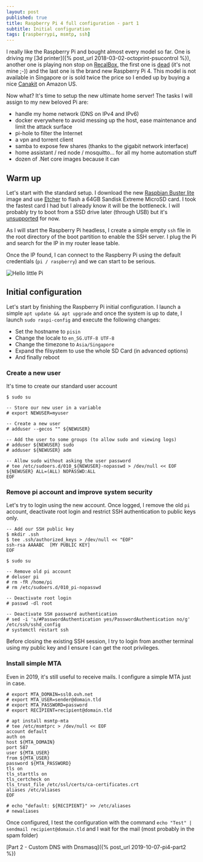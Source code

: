 ```yaml
---
layout: post
published: true
title: Raspberry Pi 4 full configuration - part 1
subtitle: Initial configuration
tags: [raspberrypi, msmtp, ssh]
---
```


I really like the Raspberry Pi and bought almost every model so far. One is driving my [3d printer]({% post_url 2018-03-02-octoprint-psucontrol %}), another one is playing non stop on [RecalBox](https://www.recalbox.com/), the first one is [dead](https://i.ytimg.com/vi/lYf9HK-rI1s/maxresdefault.jpg#fancy) (it's not mine ;-)) and the last one is the brand new Raspberry Pi 4.
This model is not available in Singapore or is sold twice the price so I ended up by buying a nice [Canakit](https://www.amazon.com/gp/product/B07VYC6S56/ref=ppx_od_dt_b_asin_title_s00?ie=UTF8&psc=1) on Amazon US.

Now what? It's time to setup the new ultimate home server! The tasks I will assign to my new beloved Pi are:

- handle my home network (DNS on IPv4 and IPv6)
- docker everywhere to avoid messing up the host, ease maintenance and limit the attack surface
- pi-hole to filter the Internet
- a vpn and torrent client
- samba to expose few shares (thanks to the gigabit network interface)
- home assistant / red node / mosquitto... for all my home automation stuff
- dozen of .Net core images because it can

## Warm up

Let's start with the standard setup. I download the new [Raspbian Buster lite](https://www.raspberrypi.org/downloads/raspbian/) image and use [Etcher](https://www.balena.io/etcher/) to flash a 64GB Sandisk Extreme MicroSD card. I took the fastest card I had but I already know it will be the bottleneck.
I will probably try to boot from a SSD drive later (through USB) but it's [unsupported](https://www.raspberrypi.org/forums/viewtopic.php?t=243995) for now.

As I will start the Raspberry Pi headless, I create a simple empty `ssh` file in the root directory of the boot partition to enable the SSH server. I plug the Pi and search for the IP in my router lease table.

Once the IP found, I can connect to the Raspberry Pi using the default credentials (`pi / raspberry`) and we can start to be serious.

![Hello little Pi]({{site.baseurl}}/img/20191007/rpi-first-login_thumb.jpg)

## Initial configuration

Let's start by finishing the Raspberry Pi initial configuration. I launch a simple `apt update && apt upgrade` and once the system is up to date, I launch `sudo raspi-config` and execute the following changes:

- Set the hostname to `pisin`
- Change the locale to `en_SG.UTF-8 UTF-8`
- Change the timezone to `Asia/Singapore`
- Expand the filsystem to use the whole SD Card (in advanced options)
- And finally reboot

### Create a new user

It's time to create our standard user account

```batchfile
$ sudo su

-- Store our new user in a variable
# export NEWUSER=myuser

-- Create a new user
# adduser --gecos "" ${NEWUSER}

-- Add the user to some groups (to allow sudo and viewing logs)
# adduser ${NEWUSER} sudo
# adduser ${NEWUSER} adm

-- Allow sudo without asking the user password
# tee /etc/sudoers.d/010_${NEWUSER}-nopasswd > /dev/null << EOF
${NEWUSER} ALL=(ALL) NOPASSWD:ALL
EOF
```

### Remove pi account and improve system security

Let's try to login using the new account. Once logged, I remove the old `pi` account, deactivate root login and restrict SSH authentication to public keys only.

```console
-- Add our SSH public key
$ mkdir .ssh
$ tee .ssh/authorized_keys > /dev/null << "EOF"
ssh-rsa AAAABC  [MY PUBLIC KEY]
EOF

$ sudo su

-- Remove old pi account
# deluser pi
# rm -fR /home/pi
# rm /etc/sudoers.d/010_pi-nopasswd

-- Deactivate root login
# passwd -dl root

-- Deactivate SSH password authentication
# sed -i 's/#PasswordAuthentication yes/PasswordAuthentication no/g' /etc/ssh/sshd_config
# systemctl restart ssh
```

Before closing the existing SSH session, I try to login from another terminal using my public key and I ensure I can get the root privileges.

### Install simple MTA

Even in 2019, it's still useful to receive mails. I configure a simple MTA just in case.

```shell
# export MTA_DOMAIN=ssl0.ovh.net
# export MTA_USER=sender@domain.tld
# export MTA_PASSWORD=password
# export RECIPIENT=recipient@domain.tld

# apt install msmtp-mta
# tee /etc/msmtprc > /dev/null << EOF
account default
auth on
host ${MTA_DOMAIN}
port 587
user ${MTA_USER}
from ${MTA_USER}
password ${MTA_PASSWORD}
tls on
tls_starttls on
tls_certcheck on
tls_trust_file /etc/ssl/certs/ca-certificates.crt
aliases /etc/aliases
EOF

# echo "default: ${RECIPIENT}" >> /etc/aliases
# newaliases
```

Once configured, I test the configuration with the command `echo "Test" | sendmail recipient@domain.tld` and I wait for the mail  (most probably in the spam folder)

[Part 2 - Custom DNS with Dnsmasq]({% post_url 2019-10-07-pi4-part2 %})
